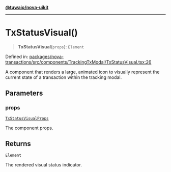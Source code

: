 [**@tuwaio/nova-uikit**](../../../README.md)

***

# TxStatusVisual()

> **TxStatusVisual**(`props`): `Element`

Defined in: [packages/nova-transactions/src/components/TrackingTxModal/TxStatusVisual.tsx:26](https://github.com/TuwaIO/nova-uikit/blob/c42b60dded49bd6a07eb5a3854c09ac76349f6d8/packages/nova-transactions/src/components/TrackingTxModal/TxStatusVisual.tsx#L26)

A component that renders a large, animated icon to visually represent the
current state of a transaction within the tracking modal.

## Parameters

### props

[`TxStatusVisualProps`](../type-aliases/TxStatusVisualProps.md)

The component props.

## Returns

`Element`

The rendered visual status indicator.

